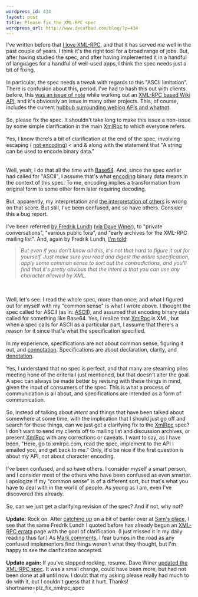 ```yaml
--- 
wordpress_id: 434
layout: post
title: Please fix the XML-RPC spec
wordpress_url: http://www.decafbad.com/blog/?p=434
---
```

I've written before that <a href="http://www.decafbad.com/blog/tech/old/oooccb.html" target="_top">I love XML-RPC</a>, and
that it has served me well in the past couple of years.  I think it's the right tool for a broad
range of jobs.  But, after having studied the spec, and after having implemented it in a handful
of languages for a handful of well-used apps, I think the spec needs just a bit of fixing.
<br /><br />
In particular, the spec needs a tweak with regards to this "ASCII limitation".  There is confusion
about this, period.  I've had to hash this out with clients before, this 
<a href="http://www.jspwiki.org/Wiki.jsp?page=WikiRPCInterfaceUTF8VsBase64" target="_top">was an issue of note</a> while
working out an <a href="http://www.decafbad.com/twiki/bin/view/Main/XmlRpcToWiki" target="_top">XML-RPC based Wiki API</a>,
and it's obviously an issue in many other projects.  This, of course, includes the current
<a href="http://www.sixapart.com/log/2003/06/why_we_need_ech.shtml" target="_top">hubbub surrounding weblog APIs and whatnot</a>.
<br /><br />
So, please fix the spec.  It shouldn't take long to make this issue a non-issue by some simple
clarification in the main <a href="http://www.decafbad.com/twiki/bin/view/Main/XmlRpc">XmlRpc</a> to which everyone refers.
<br /><br />
Yes, I know there's a bit of clarification at the end of the spec, involving escaping (
<a href="http://tbray.org/ongoing/When/200x/2003/06/28/Learning" target="_top">not encoding</a>) < and &amp; along
with the statement that "A string can be used to encode binary data."  
<br /><br />
Well, yeah, I do that
all the time with <a href="http://www.fourmilab.ch/webtools/base64/rfc1341.html" target="_top">Base64</a>.  And, since
the spec earlier had called for "ASCII", I assume that's what <a href="http://dictionary.reference.com/search?q=encoding" target="_top">encoding</a>
binary data means in the context of this spec.  To me, encoding implies a transformation 
from original form to some other form later requiring decoding.
<br /><br />
But, apparently, my interpretation and 
<a href="http://www.intertwingly.net/blog/1498.html#c1056921193" target="_top">the interpretation of others</a>
is wrong on that score.  But still, I've been confused, and so have others.  Consider this a bug report.
<br /><br />
I've been referred <a href="http://www.effbot.org/zone/xmlrpc-ascii.htm" target="_top">by Fredrik Lundh</a> (<a href="http://scriptingnews.userland.com/2003/06/29#When:6:21:27AM" target="_top">via Dave Winer</a>), 
to "private conversations",
"various public fora", and "early archives for the XML-RPC mailing list".  And, again by Fredrik Lundh,
<a href="http://www.effbot.org/zone/xmlrpc-ascii.htm" target="_top">I'm told</a>:
<blockquote><i>But even if you don't know all this, it's not that hard to figure it out for
yourself. Just make sure you read and digest the entire specification, apply some common sense
to sort out the contradictions, and you'll find that it's pretty obvious that the intent is that
you can use any character allowed by XML.</i></blockquote>
<br /><br />
Well, let's see.  I read the whole spec, more than once, and what I figured out for myself with my 
"common sense" is what I wrote above.  I thought
the spec called for ASCII (as in: <a href="http://www.asciitable.com/" target="_top">ASCII</a>), and assumed that
encoding binary data called for something like Base64.  Yes, I realize that <a href="http://www.decafbad.com/twiki/bin/view/Main/XmlRpc">XmlRpc</a> is XML, but
when a spec calls for ASCII as a particular part, I assume that there's a reason for it
since that's what the specification specified.  
<br /><br />
In my experience, specifications are not about common sense, figuring it out, and
<a href="http://dictionary.reference.com/search?q=connotation" target="_top">connotation</a>.  Specifications are
about declaration, clarity, and 
<a href="http://dictionary.reference.com/search?q=denotation" target="_top">denotation</a>.  
<br /><br />
Yes, I understand that no
spec is perfect, and that many are steaming piles meeting none of the criteria I just mentioned,
but that doesn't alter the goal.  A spec can always be made better by revising 
with these things in mind, given the input of consumers of the spec.  This is what a process
of communication is all about, and specifications are intended as a form of communication.
<br /><br />
So, instead of talking about <i>intent</i> and things that have been talked about somewhere
at some time, with the implication that I should just go off and search for these things, can 
we just get a clarifying fix to the <a href="http://www.decafbad.com/twiki/bin/view/Main/XmlRpc">XmlRpc</a> spec?  I don't want to send my clients off to 
mailing list and discussion archives, or present <a href="http://www.decafbad.com/twiki/bin/view/Main/XmlRpc">XmlRpc</a> with any corrections or caveats.  I
want to say, as I have been, "Here, go to xmlrpc.com, read the spec, implement to the API
I emailed you, and get back to me."  Only, it'd be nice if the first question is about my API, 
not about character encoding.
<br /><br />
I've been confused, and so have others.  I consider myself a smart person, and I consider most
of the others who have been confused as even smarter.  I apologize if my "common sense" is of a
different sort, but that's what you have to deal with in the world of people.  As young as I am,
even I've discovered this already.
<br /><br />
So, can we just get a clarifying revision of the spec?  And if not, why not?
<br /><br />
<b>Update:</b> Rock on.  After <a href="http://www.intertwingly.net/blog/1498.html#c1056890028" target="_top">catching up</a> 
on a bit of banter over at <a href="http://www.intertwingly.net/blog/1498.htm" target="_top">Sam's place</a>, I see that
the same Fredrik Lundh I quoted before has already begun an
<a href="http://effbot.org/zone/xmlrpc-errata.htm" target="_top">XML-RPC errata</a> page with the goal of clarification.
(I just missed it in my daily reading thus far.)  As 
<a href="http://www.intertwingly.net/blog/1498.html#c1056904400" target="_top">Mark comments</a>, I fear bumps in the
road as any confused implementors find things weren't what they thought, but I'm happy to see
the clarification accepted.
<br /><br />
<b>Update again:</b> If you've stopped rocking, resume.  Dave Winer 
<a href="http://scriptingnews.userland.com/2003/06/30#When:11:41:21AM" target="_top">updated the XML-RPC spec</a>.
It was a small change, could have been more, but had not been done at all until now.  I
doubt that my asking please really had much to do with it, but I couldn't guess that it 
hurt.  Thanks!
<!--more-->
shortname=plz_fix_xmlrpc_spec
